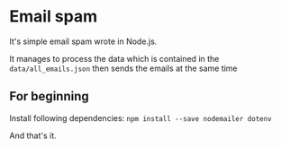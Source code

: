 # Email spam

It's simple email spam wrote in Node.js.

It manages to process the data which is contained in the `data/all_emails.json` then sends the emails at the same time

## For beginning

Install following dependencies:
`npm install --save nodemailer dotenv`

And that's it.
